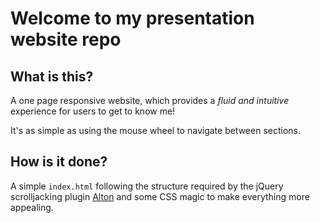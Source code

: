 # Welcome to my presentation website repo
## What is this?
A one page responsive website, which provides a _fluid and intuitive_ experience for users to get to know me!

It's as simple as using the mouse wheel to navigate between sections.
## How is it done?
A simple `index.html` following the structure required by the jQuery scrolljacking plugin [Alton](https://github.com/paper-leaf/alton) and some CSS magic to make everything more appealing.
